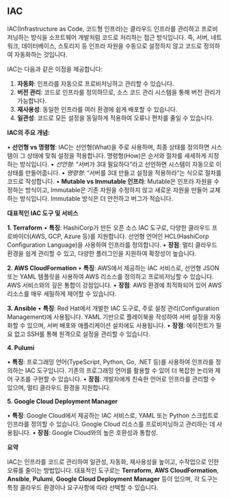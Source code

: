 ## IAC

IAC(Infrastructure as Code, 코드형 인프라)는 클라우드 인프라를 관리하고 프로비저닝하는 방식을 소프트웨어 개발처럼 코드로 처리하는 접근 방식입니다. 즉, 서버, 네트워크, 데이터베이스, 스토리지 등 인프라 자원을 수동으로 설정하지 않고 코드로 정의하여 자동화하는 것입니다.


IAC는 다음과 같은 이점을 제공합니다:

1. **자동화**: 인프라를 자동으로 프로비저닝하고 관리할 수 있습니다.
2. **버전 관리**: 코드로 인프라를 정의하므로, 소스 코드 관리 시스템을 통해 버전 관리가 가능합니다.
3. **재사용성**: 동일한 인프라를 여러 환경에 쉽게 배포할 수 있습니다.
4. **일관성**: 코드로 모든 설정을 동일하게 적용하여 오류나 편차를 줄일 수 있습니다.

  

**IAC의 주요 개념:**

• **선언형 vs 명령형**: IAC는 선언형(What)을 주로 사용하며, 최종 상태를 정의하면 시스템이 그 상태에 맞춰 설정을 적용합니다. 명령형(How)은 순서와 절차를 세세하게 지정하는 방식입니다.
• _선언형_: “서버가 3대 필요하다”라고 선언하면 시스템이 자동으로 이 상태를 만들어줍니다.
• _명령형_: “서버를 3대 만들고 설정을 적용하라”는 식으로 절차를 코드로 작성합니다.
• **Mutable vs Immutable 인프라**: Mutable은 인프라 자원을 수정하는 방식이고, Immutable은 기존 자원을 수정하지 않고 새로운 자원을 만들어 교체하는 방식입니다. Immutable 방식은 더 안전하고 버그가 적습니다.

  

**대표적인 IAC 도구 및 서비스**

**1. Terraform**
• **특징**: HashiCorp가 만든 오픈 소스 IAC 도구로, 다양한 클라우드 프로바이더(AWS, GCP, Azure 등)를 지원합니다. 선언형 언어인 HCL(HashiCorp Configuration Language)을 사용하여 인프라를 정의합니다.
• **장점**: 멀티 클라우드 환경을 쉽게 관리할 수 있고, 다양한 플러그인을 지원하여 확장성이 높습니다.

**2. AWS CloudFormation**
• **특징**: AWS에서 제공하는 IAC 서비스로, 선언형 JSON 또는 YAML 템플릿을 사용하여 AWS 리소스를 정의하고 프로비저닝할 수 있습니다. AWS 서비스와의 깊은 통합이 강점입니다.
• **장점**: AWS 환경에 최적화되어 있어 AWS 리소스를 매우 세밀하게 제어할 수 있습니다.

**3. Ansible**
• **특징**: Red Hat에서 개발한 IAC 도구로, 주로 설정 관리(Configuration Management)에 사용됩니다. YAML 기반으로 플레이북을 작성하여 서버 설정을 자동화할 수 있으며, 서버 배포와 애플리케이션 설치에도 사용됩니다.
• **장점**: 에이전트가 필요 없고 SSH를 통해 원격으로 설정을 관리할 수 있습니다.

**4. Pulumi**

• **특징**: 프로그래밍 언어(TypeScript, Python, Go, .NET 등)를 사용하여 인프라를 정의하는 IAC 도구입니다. 기존의 프로그래밍 언어를 활용할 수 있어 더 복잡한 논리와 제어 구조를 구현할 수 있습니다.
• **장점**: 개발자에게 친숙한 언어로 인프라를 관리할 수 있으며, 멀티 클라우드 환경을 지원합니다.

**5. Google Cloud Deployment Manager**

• **특징**: Google Cloud에서 제공하는 IAC 서비스로, YAML 또는 Python 스크립트로 인프라를 정의할 수 있습니다. Google Cloud 리소스를 프로비저닝하고 관리하는 데 사용됩니다.
• **장점**: Google Cloud와의 높은 호환성과 통합성.

**요약**

IAC는 인프라를 코드로 관리하여 일관성, 자동화, 재사용성을 높이고, 수작업으로 인한 오류를 줄이는 방법입니다. 대표적인 도구로는 **Terraform**, **AWS CloudFormation**, **Ansible**, **Pulumi**, **Google Cloud Deployment Manager** 등이 있으며, 각 도구는 특정 클라우드 환경이나 요구사항에 따라 선택할 수 있습니다.